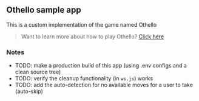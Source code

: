 ## Othello sample app

This is a custom implementation of the game named Othello

> Want to learn more about how to play Othello? [Click here](https://www.mastersofgames.com/rules/reversi-othello-rules.htm)

### Notes

- TODO: make a production build of this app (using .env configs and a clean source tree)
- TODO: verify the cleanup functionality (in `ws.js`) works
- TODO: add the auto-detection for no available moves for a user to take (auto-skip)

